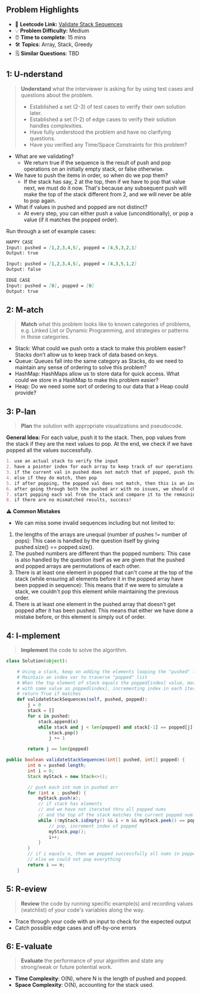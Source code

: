 ## Problem Highlights

* 🔗 **Leetcode Link:** [Validate Stack Sequences](https://leetcode.com/problems/validate-stack-sequences/) 
* 💡 **Problem Difficulty:** Medium
* ⏰ **Time to complete**: 15 mins
* 🛠️ **Topics**: Array, Stack, Greedy
* 🗒️ **Similar Questions**: TBD
    
## 1: U-nderstand
 
> **Understand** what the interviewer is asking for by using test cases and questions about the problem.
> 
> - Established a set (2-3) of test cases to verify their own solution later.
> - Established a set (1-2) of edge cases to verify their solution handles complexities.
> - Have fully understood the problem and have no clarifying questions.
> - Have you verified any Time/Space Constraints for this problem?

- What are we validating?
  - We return true if the sequence is the result of push and pop operations on an initially empty stack, or false otherwise.
- We have to push the items in order, so when do we pop them?
  - If the stack has say, 2 at the top, then if we have to pop that value next, we must do it now. That's because any subsequent push will make the top of the stack different from 2, and we will never be able to pop again.
- What if values in pushed and popped are not distinct?
  - At every step, you can either push a value (unconditionally), or pop a value (if it matches the popped order).

Run through a set of example cases:

```markdown
HAPPY CASE
Input: pushed = [1,2,3,4,5], popped = [4,5,3,2,1]
Output: true

Input: pushed = [1,2,3,4,5], popped = [4,3,5,1,2]
Output: false

EDGE CASE
Input: pushed = [0], popped = [0]
Output: true
```   
    
## 2: M-atch

> **Match** what this problem looks like to known categories of problems, e.g. Linked List or Dynamic Programming, and strategies or patterns in those categories.

- Stack: What could we push onto a stack to make this problem easier? Stacks don’t allow us to keep track of data based on keys.
- Queue: Queues fall into the same category as Stacks, do we need to maintain any sense of ordering to solve this problem?
- HashMap: HashMaps allow us to store data for quick access. What could we store in a HashMap to make this problem easier?
- Heap: Do we need some sort of ordering to our data that a Heap could provide?

## 3: P-lan

> **Plan** the solution with appropriate visualizations and pseudocode.

**General Idea:** For each value, push it to the stack. Then, pop values from the stack if they are the next values to pop. At the end, we check if we have popped all the values successfully.

```markdown
1. use an actual stack to verify the input
2. have a pointer index for each array to keep track of our operations
3. if the current val in pushed does not match that of popped, push that val
4. else if they do match, then pop
5. if after popping, the popped val does not match, then this is an incorrect popped arr and return false
6. after going through both the pushed arr with no issues, we should check our stack
7. start popping each val from the stack and compare it to the remaining values of the popped array. 
8. if there are no mismatched results, success!
```

⚠️ **Common Mistakes**

* We can miss some invalid sequences including but not limited to: 
1. the lengths of the arrays are unequal (number of pushes != number of pops): This case is handled by the question itself by giving pushed.size() == popped.size().
2. The pushed numbers are different than the popped numbers: This case is also handled by the question itself as we are given that the pushed and popped arrays are permutations of each other.
3. There is at least one element in popped that can't come at the top of the stack (while ensuring all elements before it in the popped array have been popped in sequence): This means that if we were to simulate a stack, we couldn't pop this element while maintaining the previous order.
4. There is at least one element in the pushed array that doesn't get popped after it has been pushed: This means that either we have done a mistake before, or this element is simply out of order.

## 4: I-mplement

> **Implement** the code to solve the algorithm.

```python
class Solution(object):

    # Using a stack, keep on adding the elements looping the "pushed" list
    # Maintain an index var to traverse "popped" list
    # When the top element of stack equals the popped[index] value, move down the stack to pop elements
    # with same value as popped[index], incrementing index in each iteration
    # return True if matches
    def validateStackSequences(self, pushed, popped):
        j = 0
        stack = []
        for x in pushed:
            stack.append(x)
            while stack and j < len(popped) and stack[-1] == popped[j]:
                stack.pop()
                j += 1

        return j == len(popped)
```
```java
public boolean validateStackSequences(int[] pushed, int[] popped) {
        int n = pushed.length;
        int i = 0;
        Stack myStack = new Stack<>();

        // push each int num in pushed arr
        for (int x : pushed) {
            myStack.push(x);
            // if stack has elements
            // and we have not iterated thru all popped nums
            // and the top of the stack matches the current popped num
            while (!myStack.isEmpty() && i < n && myStack.peek() == popped[i]) {
                // pop, increment index of popped
                myStack.pop();
                i++;
            }
        }
        // if i equals n, then we popped successfully all nums in popped arr
        // else we could not pop everything
        return i == n;
    }    
```
    
## 5: R-eview

> **Review** the code by running specific example(s) and recording values (watchlist) of your code's variables along the way.

- Trace through your code with an input to check for the expected output
- Catch possible edge cases and off-by-one errors

## 6: E-valuate

> **Evaluate** the performance of your algorithm and state any strong/weak or future potential work.
    
* **Time Complexity**: O(N), where N is the length of pushed and popped.
* **Space Complexity**: O(N), accounting for the stack used.